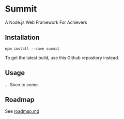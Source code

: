# Summit

A Node.js Web Framework For Achievers

## Installation

```
npm install --save summit
```

To get the latest build, use this Github repository instead.

## Usage

... Soon to come.

## Roadmap

See [roadmap.md](https://github.com/notduncansmith/summit/blob/master/roadmap.md)